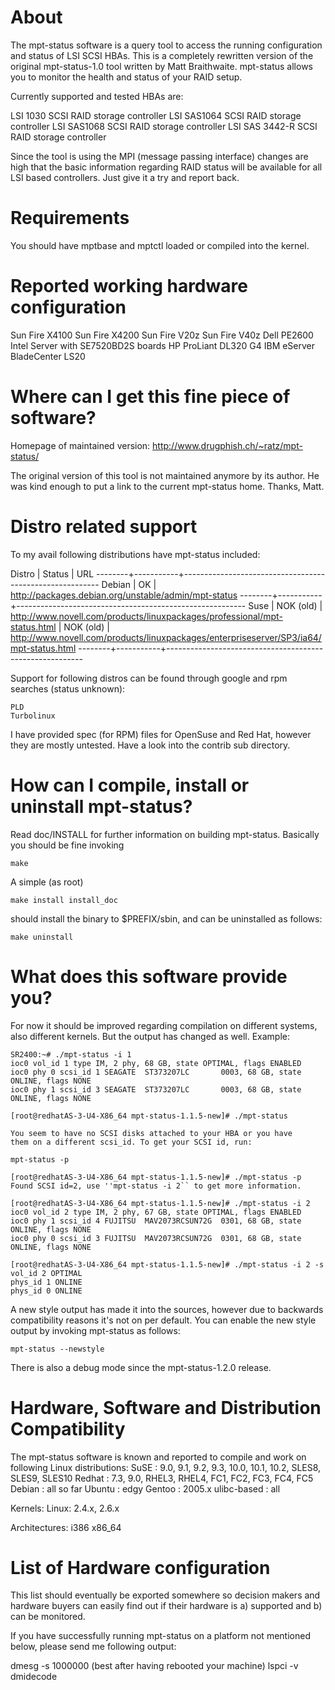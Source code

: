 # About

The mpt-status software is a query tool to access the running configuration and
status of LSI SCSI HBAs. This is a completely rewritten version of the original
mpt-status-1.0 tool written by Matt Braithwaite. mpt-status allows you to
monitor the health and status of your RAID setup.

Currently supported and tested HBAs are:

LSI 1030 SCSI RAID storage controller
LSI SAS1064 SCSI RAID storage controller
LSI SAS1068 SCSI RAID storage controller
LSI SAS 3442-R SCSI RAID storage controller

Since the tool is using the MPI (message passing interface) changes are high
that the basic information regarding RAID status will be available for all
LSI based controllers. Just give it a try and report back.


# Requirements

You should have mptbase and mptctl loaded or compiled into the kernel.


# Reported working hardware configuration

Sun Fire X4100
Sun Fire X4200
Sun Fire V20z
Sun Fire V40z
Dell PE2600
Intel Server with SE7520BD2S boards
HP ProLiant DL320 G4
IBM eServer BladeCenter LS20


# Where can I get this fine piece of software?

Homepage of maintained version: http://www.drugphish.ch/~ratz/mpt-status/

The original version of this tool is not maintained anymore by its author. He
was kind enough to put a link to the current mpt-status home. Thanks, Matt.


# Distro related support

To my avail following distributions have mpt-status included:

Distro  | Status    | URL
--------+-----------+---------------------------------------------------------
Debian	| OK        | http://packages.debian.org/unstable/admin/mpt-status
--------+-----------+---------------------------------------------------------
Suse	| NOK (old) | http://www.novell.com/products/linuxpackages/professional/mpt-status.html
	| NOK (old) | http://www.novell.com/products/linuxpackages/enterpriseserver/SP3/ia64/mpt-status.html
--------+-----------+---------------------------------------------------------

Support for following distros can be found through google and rpm searches 
(status unknown):

    PLD 
    Turbolinux

I have provided spec (for RPM) files for OpenSuse and Red Hat, however they are
mostly untested. Have a look into the contrib sub directory.


# How can I compile, install or uninstall mpt-status?

Read doc/INSTALL for further information on building mpt-status. Basically you
should be fine invoking

    make

A simple (as root)

    make install install_doc

should install the binary to $PREFIX/sbin, and can be uninstalled as follows:

    make uninstall


# What does this software provide you?

For now it should be improved regarding compilation on different systems, also
different kernels. But the output has changed as well. Example:

    SR2400:~# ./mpt-status -i 1
    ioc0 vol_id 1 type IM, 2 phy, 68 GB, state OPTIMAL, flags ENABLED
    ioc0 phy 0 scsi_id 1 SEAGATE  ST373207LC       0003, 68 GB, state ONLINE, flags NONE
    ioc0 phy 1 scsi_id 3 SEAGATE  ST373207LC       0003, 68 GB, state ONLINE, flags NONE

    [root@redhatAS-3-U4-X86_64 mpt-status-1.1.5-new]# ./mpt-status

    You seem to have no SCSI disks attached to your HBA or you have
    them on a different scsi_id. To get your SCSI id, run:

    mpt-status -p

    [root@redhatAS-3-U4-X86_64 mpt-status-1.1.5-new]# ./mpt-status -p
    Found SCSI id=2, use ''mpt-status -i 2`` to get more information.

    [root@redhatAS-3-U4-X86_64 mpt-status-1.1.5-new]# ./mpt-status -i 2
    ioc0 vol_id 2 type IM, 2 phy, 67 GB, state OPTIMAL, flags ENABLED
    ioc0 phy 1 scsi_id 4 FUJITSU  MAV2073RCSUN72G  0301, 68 GB, state ONLINE, flags NONE
    ioc0 phy 0 scsi_id 3 FUJITSU  MAV2073RCSUN72G  0301, 68 GB, state ONLINE, flags NONE

    [root@redhatAS-3-U4-X86_64 mpt-status-1.1.5-new]# ./mpt-status -i 2 -s
    vol_id 2 OPTIMAL
    phys_id 1 ONLINE
    phys_id 0 ONLINE

A new style output has made it into the sources, however due to backwards
compatibility reasons it's not on per default. You can enable the new style
output by invoking mpt-status as follows:

    mpt-status --newstyle

There is also a debug mode since the mpt-status-1.2.0 release.


# Hardware, Software and Distribution Compatibility

The mpt-status software is known and reported to compile and work on following
Linux distributions:
SuSE		: 9.0, 9.1, 9.2, 9.3, 10.0, 10.1, 10.2, SLES8, SLES9, SLES10
Redhat		: 7.3, 9.0, RHEL3, RHEL4, FC1, FC2, FC3, FC4, FC5
Debian		: all so far
Ubuntu		: edgy
Gentoo		: 2005.x
ulibc-based	: all

Kernels:
Linux: 2.4.x, 2.6.x

Architectures:
i386
x86_64


# List of Hardware configuration

This list should eventually be exported somewhere so decision makers and 
hardware buyers can easily find out if their hardware is a) supported and
b) can be monitored.

If you have successfully running mpt-status on a platform not mentioned below,
please send me following output:

dmesg -s 1000000 (best after having rebooted your machine)
lspci -v
dmidecode
